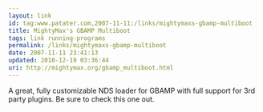 ```yaml
---
layout: link
id: tag:www.patater.com,2007-11-11:/links/mightymaxs-gbamp-multiboot
title: MightyMax's GBAMP Multiboot
tags: link running-programs
permalink: /links/mightymaxs-gbamp-multiboot
date: 2007-11-11 23:41:13
updated: 2010-12-19 03:36:44
uri: http://mightymax.org/gbamp_multiboot.html
---
```

A great, fully customizable NDS loader for GBAMP with full support for 3rd
party plugins. Be sure to check this one out.
